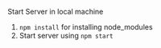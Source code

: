 Start Server in local machine

1. `npm install` for installing node_modules
2. Start server using `npm start`
